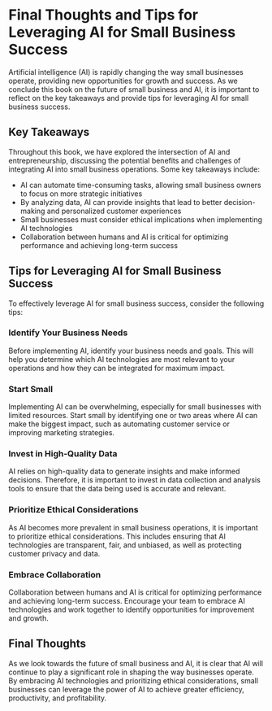 Final Thoughts and Tips for Leveraging AI for Small Business Success
===========================================================================================

Artificial intelligence (AI) is rapidly changing the way small businesses operate, providing new opportunities for growth and success. As we conclude this book on the future of small business and AI, it is important to reflect on the key takeaways and provide tips for leveraging AI for small business success.

Key Takeaways
-------------

Throughout this book, we have explored the intersection of AI and entrepreneurship, discussing the potential benefits and challenges of integrating AI into small business operations. Some key takeaways include:

* AI can automate time-consuming tasks, allowing small business owners to focus on more strategic initiatives
* By analyzing data, AI can provide insights that lead to better decision-making and personalized customer experiences
* Small businesses must consider ethical implications when implementing AI technologies
* Collaboration between humans and AI is critical for optimizing performance and achieving long-term success

Tips for Leveraging AI for Small Business Success
-------------------------------------------------

To effectively leverage AI for small business success, consider the following tips:

### Identify Your Business Needs

Before implementing AI, identify your business needs and goals. This will help you determine which AI technologies are most relevant to your operations and how they can be integrated for maximum impact.

### Start Small

Implementing AI can be overwhelming, especially for small businesses with limited resources. Start small by identifying one or two areas where AI can make the biggest impact, such as automating customer service or improving marketing strategies.

### Invest in High-Quality Data

AI relies on high-quality data to generate insights and make informed decisions. Therefore, it is important to invest in data collection and analysis tools to ensure that the data being used is accurate and relevant.

### Prioritize Ethical Considerations

As AI becomes more prevalent in small business operations, it is important to prioritize ethical considerations. This includes ensuring that AI technologies are transparent, fair, and unbiased, as well as protecting customer privacy and data.

### Embrace Collaboration

Collaboration between humans and AI is critical for optimizing performance and achieving long-term success. Encourage your team to embrace AI technologies and work together to identify opportunities for improvement and growth.

Final Thoughts
--------------

As we look towards the future of small business and AI, it is clear that AI will continue to play a significant role in shaping the way businesses operate. By embracing AI technologies and prioritizing ethical considerations, small businesses can leverage the power of AI to achieve greater efficiency, productivity, and profitability.
